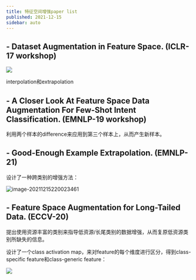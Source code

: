 ```yaml
---
title: 特征空间增强paper list
published: 2021-12-15
sidebar: auto
---
```


## - Dataset Augmentation in Feature Space. (ICLR-17 workshop)

![](https://gitee.com/beyond_guo/typora_pics/raw/master/typora/20211128154757.png)

interpolation和extrapolation

## - A Closer Look At Feature Space Data Augmentation For Few-Shot Intent Classification. (EMNLP-19 workshop)

利用两个样本的difference来应用到第三个样本上，从而产生新样本。

## - Good-Enough Example Extrapolation. (EMNLP-21)

设计了一种跨类别的增强方法：

![image-20211215220023461](https://cdn.jsdelivr.net/gh/beyondguo/mdnice_pictures/typora/image-20211215220023461.png)

## - Feature Space Augmentation for Long-Tailed Data. (ECCV-20)

提出使用资源丰富的类别来指导低资源/长尾类别的数据增强，从而复原低资源类别所缺失的信息。

设计了一个class activation map，来对feature的每个维度进行区分，得到class-specific feature和class-generic feature：

![](https://cdn.jsdelivr.net/gh/beyondguo/mdnice_pictures/typora/image-20211215221647548.png)

